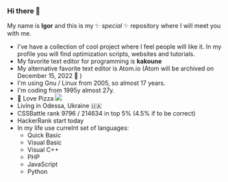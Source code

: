 ### Hi there 👋
My name is **Igor** and this is my ✨ _special_ ✨ repository where I will meet you with me.
- I've have a collection of cool project where I feel people will like it. In my profile you will find optimization scripts, websites and tutorials.
- My favorite text editor for programming is **kakoune**
- My alternative favorite text editor is Atom.io (Atom will be archived on December 15, 2022 🥲 )
- I'm using Gnu / Linux from 2005, so almost 17 years.
- I'm coding from 1995y almost 27y.
- 🍕 Love Pizza <a class="suppoprt-me" href="https://www.buymeacoffee.com/igavelyuk" target="_blank"><img src="https://img.buymeacoffee.com/button-api/?text=Buy me a Coffee&nbsp&emoji=&slug=igavel&button_colour=8d7b19&font_colour=fafa8f&font_family=Cookie&outline_colour=acff37&coffee_colour=567d71"></a>
- Living in Odessa, Ukraine 🇺🇦
- CSSBattle rank 9796 / 214634 in top 5% (4.5% if to be correct)
- HackerRank start today
- In my life use currelnt set of languages:
    - Quick Basic
    - Visual Basic
    - Visual C++
    - PHP
    - JavaScript
    - Python
